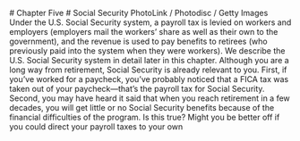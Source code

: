 \# Chapter Five # Social Security PhotoLink / Photodisc / Getty Images Under the U.S. Social Security system, a payroll tax is levied on workers and employers (employers mail the workers’ share as well as their own to the government), and the revenue is used to pay benefits to retirees (who previously paid into the system when they were workers). We describe the U.S. Social Security system in detail later in this chapter. Although you are a long way from retirement, Social Security is already relevant to you. First, if you’ve worked for a paycheck, you’ve probably noticed that a FICA tax was taken out of your paycheck—that’s the payroll tax for Social Security. Second, you may have heard it said that when you reach retirement in a few decades, you will get little or no Social Security benefits because of the financial difficulties of the program. Is this true? Might you be better off if you could direct your payroll taxes to your own